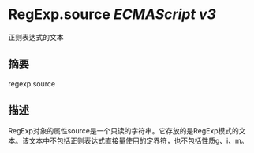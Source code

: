 # RegExp.source _ECMAScript v3_

正则表达式的文本

## 摘要

regexp.source

## 描述

RegExp对象的属性source是一个只读的字符串。它存放的是RegExp模式的文本。该文本中不包括正则表达式直接量使用的定界符，也不包括性质g、i、m。

